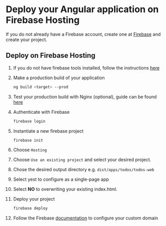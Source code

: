 # Deploy your Angular application on Firebase Hosting

If you do not already have a Firebase account, create one at [Firebase](https://firebase.google.com/) and create your project.

## Deploy on Firebase Hosting

1. If you do not have firebase tools installed, follow the instructions [here](https://www.npmjs.com/package/firebase-tools)
2. Make a production build of your application
   ```bash
   ng build <target> --prod
   ```
3. Test your production build with Nginx (optional), guide can be found [here](../../docker/README.md)
4. Authenticate with Firebase
   ```bash
   firebase login
   ```
5. Instantiate a new firebase project
   ```bash
   firebase init
   ```
6. Choose `Hosting`
7. Choose `Use an existing project` and select your desired project.
8. Chose the desired output directory e.g. `dist/apps/todos/todos-web`
9. Select yest to configure as a single-page app
10. Select **NO** to overwriting your existing index.html.
11. Deploy your project

    ```bash
    firebase deploy
    ```

12. Follow the Firebase [documentation](https://firebase.google.com/docs/hosting/custom-domain) to configure your custom domain
